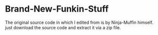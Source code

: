 # Brand-New-Funkin-Stuff
The original source code in which I edited from is by Ninja-Muffin himself. 
just download the source code and extract it via a zip file.
